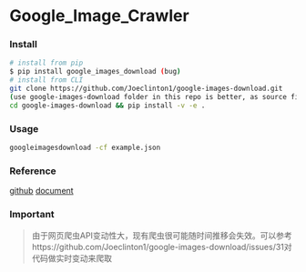 # Google_Image_Crawler

### Install

```sh
# install from pip
$ pip install google_images_download (bug)
# install from CLI
git clone https://github.com/Joeclinton1/google-images-download.git
(use google-images-download folder in this repo is better, as source file changed)
cd google-images-download && pip install -v -e .
```

### Usage

```sh
googleimagesdownload -cf example.json
```

### Reference
[github](https://github.com/hardikvasa/google-images-download)
[document](https://google-images-download.readthedocs.io/en/latest/index.html)

### Important
> 由于网页爬虫API变动性大，现有爬虫很可能随时间推移会失效。可以参考https://github.com/Joeclinton1/google-images-download/issues/31对代码做实时变动来爬取
